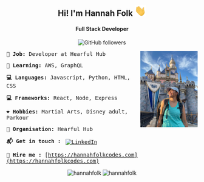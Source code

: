 <div align="center">

## Hi! I'm Hannah Folk <img src="https://raw.githubusercontent.com/hannahfolk/hannahfolk/master/wave.gif" width="30px">

#### Full Stack Developer

![GitHub followers](https://img.shields.io/github/followers/hannahfolk?style=social)
</div>
<samp>
<img src="https://raw.githubusercontent.com/hannahfolk/hannahfolk/master/profile.jpeg" width="30%" align="right">

**:gem: Job:** Developer at Hearful Hub

**:school_satchel: Learning:** AWS, GraphQL

**:computer: Languages:** Javascript, Python, HTML, CSS

**:computer: Frameworks:** React, Node, Express

**:heart: Hobbies:** Martial Arts, Disney adult, Parkour

**:office: Organisation:** Hearful Hub

**:mailbox_with_mail: Get in touch :** 
<a href="https://www.linkedin.com/in/hannahfolk/">
    <img src="https://raw.githubusercontent.com/MikeCodesDotNET/MikeCodesDotNET/a8abbf37441f3253f74ea255a47f289208d7568c/Resources/linkedIn.svg" alt="LinkedIn" style="vertical-align:top; margin:4px">
  </a>

**:briefcase: Hire me :** [https://hannahfolkcodes.com](https://hannahfolkcodes.com)

</samp>

<div align="center">

<img align="center" src="https://github-readme-stats.vercel.app/api/top-langs/?username=hannahfolk&layout=compact&hide=html" alt="hannahfolk" />
<img align="center" src="https://github-readme-stats.vercel.app/api?username=hannahfolk&show_icons=true" alt="hannahfolk" />
